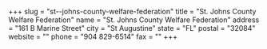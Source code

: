+++
slug = "st--johns-county-welfare-federation"
title = "St. Johns County Welfare Federation"
name = "St. Johns County Welfare Federation"
address = "161 B Marine Street"
city = "St Augustine"
state = "FL"
postal = "32084"
website = ""
phone = "904 829-6514"
fax = ""
+++
